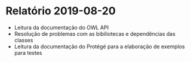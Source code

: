 # Relatório 2019-08-20

- Leitura da documentação do OWL API
- Resolução de problemas com as bibiliotecas e dependências das classes
- Leitura da documentação do Protégé para a elaboração de exemplos para testes
